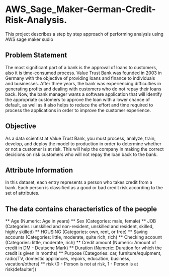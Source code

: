 # AWS_Sage_Maker-German-Credit-Risk-Analysis.

This project describes a step by step approach of performing analysis using AWS sage maker sudio
## Problem Statement
The most significant part of a bank is the approval of loans to customers, also it is time-consumed process. Value Trust Bank was founded in 2003 in Germany with the objective of providing loans and finance to individuals and businesses. After three years, the bank was experiencing difficulties in generating profits and dealing with customers who do not repay their loans back. Now, the bank manager wants a software application that will identify the appropriate customers to approve the loan with a lower chance of default, as well as it also helps to reduce the effort and time required to process the applications in order to improve the customer experience.

## Objective
As a data scientist at Value Trust Bank, you must process, analyze, train, develop, and deploy the model to production in order to determine whether or not a customer is at risk. This will help the company in making the correct decisions on risk customers who will not repay the loan back to the bank.

## Attribute Information
In this dataset, each entry represents a person who takes credit from a bank. Each person is classified as a good or bad credit risk according to the set of attributes.

## The data contains characteristics of the people

** Age (Numeric: Age in years)
** Sex (Categories: male, female)
** JOB (Categories : unskilled and non-resident,  unskilled and resident, skilled, highly skilled)
** HOUSING (Categories: own, rent, or free)
** Saving accounts (Categories: little, moderate, quite rich, rich)
** Checking account (Categories: little, moderate, rich)
** Credit amount (Numeric: Amount of credit in DM - Deutsche Mark)
** Duration (Numeric: Duration for which the credit is given in months)
** Purpose (Categories: car, furniture/equipment, radio/TV, domestic appliances, repairs, education, business, vacation/others)
** risk (0 - Person is not at risk, 1 - Person is at risk(defaulter))

